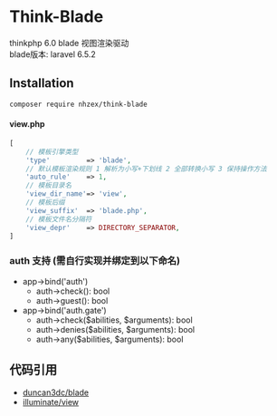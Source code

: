 # Think-Blade
thinkphp 6.0 blade 视图渲染驱动  
blade版本: laravel 6.5.2   

## Installation
```
composer require nhzex/think-blade
```

#### view.php
```php
[
    // 模板引擎类型
    'type'         => 'blade',
    // 默认模板渲染规则 1 解析为小写+下划线 2 全部转换小写 3 保持操作方法
    'auto_rule'    => 1,
    // 模板目录名
    'view_dir_name'=> 'view',
    // 模板后缀
    'view_suffix'  => 'blade.php',
    // 模板文件名分隔符
    'view_depr'    => DIRECTORY_SEPARATOR,
]
```

### auth 支持 (需自行实现并绑定到以下命名)
- app->bind('auth')
  - auth->check(): bool
  - auth->guest(): bool
- app->bind('auth.gate')
  - auth->check($abilities, $arguments): bool
  - auth->denies($abilities, $arguments): bool
  - auth->any($abilities, $arguments): bool

## 代码引用
- [duncan3dc/blade](https://github.com/duncan3dc/blade)
- [illuminate/view](https://github.com/illuminate/view)